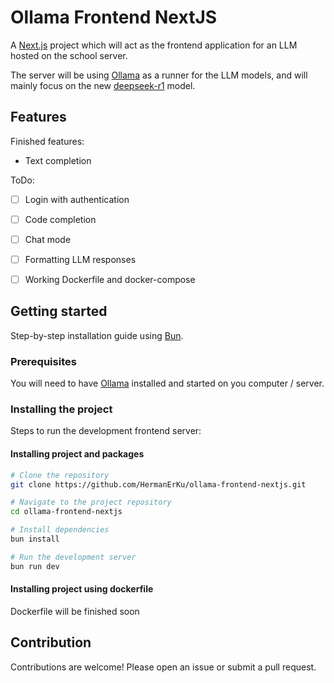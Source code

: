 # Ollama Frontend NextJS

A [Next.js](https://nextjs.org) project which will act as the frontend application for an LLM hosted on the school server.

The server will be using [Ollama](https://ollama.com/) as a runner for the LLM models, and will mainly focus on the new [deepseek-r1](https://ollama.com/library/deepseek-r1) model.



## Features

Finished features:

- Text completion

ToDo:

- [ ] Login with authentication
- [ ] Code completion
- [ ] Chat mode
- [ ] Formatting LLM responses
- [ ] Working Dockerfile and docker-compose



## Getting started

Step-by-step installation guide using [Bun](https://bun.sh/).

### Prerequisites

You will need to have [Ollama](https://ollama.com/download) installed and started on you computer / server.

### Installing the project

Steps to run the development frontend server:

#### Installing project and packages

```bash
# Clone the repository
git clone https://github.com/HermanErKu/ollama-frontend-nextjs.git

# Navigate to the project repository
cd ollama-frontend-nextjs

# Install dependencies
bun install

# Run the development server
bun run dev
```

#### Installing project using dockerfile

Dockerfile will be finished soon



## Contribution

Contributions are welcome! Please open an issue or submit a pull request.
